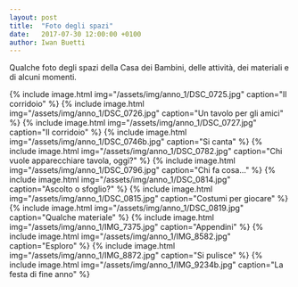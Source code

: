```yaml
---
layout: post
title:  "Foto degli spazi"
date:   2017-07-30 12:00:00 +0100
author: Iwan Buetti
---
```


Qualche foto degli spazi della Casa dei Bambini, delle attività, dei materiali e di alcuni momenti.


{% include image.html img="/assets/img/anno_1/DSC_0725.jpg" caption="Il corridoio" %}
{% include image.html img="/assets/img/anno_1/DSC_0726.jpg" caption="Un tavolo per gli amici" %}
{% include image.html img="/assets/img/anno_1/DSC_0727.jpg" caption="Il corridoio" %}
{% include image.html img="/assets/img/anno_1/DSC_0746b.jpg" caption="Si canta" %}
{% include image.html img="/assets/img/anno_1/DSC_0782.jpg" caption="Chi vuole apparecchiare tavola, oggi?" %}
{% include image.html img="/assets/img/anno_1/DSC_0796.jpg" caption="Chi fa cosa..." %}
{% include image.html img="/assets/img/anno_1/DSC_0814.jpg" caption="Ascolto o sfoglio?" %}
{% include image.html img="/assets/img/anno_1/DSC_0815.jpg" caption="Costumi per giocare" %}
{% include image.html img="/assets/img/anno_1/DSC_0819.jpg" caption="Qualche materiale" %}
{% include image.html img="/assets/img/anno_1/IMG_7375.jpg" caption="Appendini" %}
{% include image.html img="/assets/img/anno_1/IMG_8582.jpg" caption="Esploro" %}
{% include image.html img="/assets/img/anno_1/IMG_8872.jpg" caption="Si pulisce" %}
{% include image.html img="/assets/img/anno_1/IMG_9234b.jpg" caption="La festa di fine anno" %}
